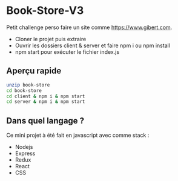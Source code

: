 # Book-Store-V3

Petit challenge perso faire un site comme https://www.gibert.com.

- Cloner le projet puis extraire
- Ouvrir les dossiers client & server et faire npm i ou npm install
- npm start pour exécuter le fichier index.js

## Aperçu rapide

```sh
unzip book-store
cd book-store
cd client & npm i & npm start
cd server & npm i & npm start
```

## Dans quel langage ?

Ce mini projet à été fait en javascript avec comme stack :

- Nodejs
- Express
- Redux
- React
- CSS
